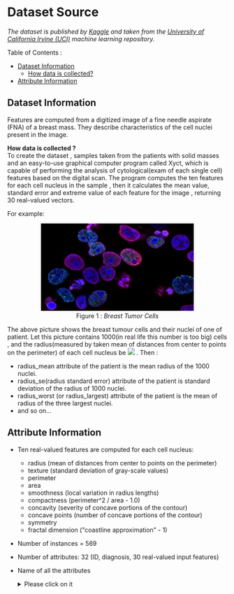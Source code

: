 # Dataset Source

*The dataset is published by [Kaggle](https://www.kaggle.com/uciml/breast-cancer-wisconsin-data) and taken from the [University of California Irvine (UCI)](https://archive.ics.uci.edu/ml/datasets/Breast+Cancer+Wisconsin+%28Diagnostic%29) machine learning repository.*

Table of Contents :
* [Dataset Information](#1)
	* [How data is collected?](#1.1)
* [Attribute Information](#2)

##  Dataset Information<a id=1></a>

Features are computed from a digitized image of a fine needle aspirate (FNA) of a breast mass. They describe characteristics of the cell nuclei present in the image.

**How data is collected ?<a id=1.1></a>**  
To create the dataset , samples taken from the patients with solid masses and an easy-to-use graphical computer program called Xyct, which is capable of performing the analysis of cytological(exam of each single cell) features based on the digital scan.  The program computes the ten features for  each cell nucleus in the sample , then it calculates the mean value, standard error and extreme value of each feature for the image , returning 30 real-valued vectors.

For example:

<p align="center">
    <img src="https://raw.githubusercontent.com/Gkchandora/Breast_Cancer_Prediction/main/Dataset/Images/Breast_Tumour_Cells.jpeg" alt="Image" width="350" height="200" />
<br>
Figure 1 :
<em>Breast Tumor Cells</em>
</p>

The above picture shows the breast tumour cells and their nuclei of one of patient. Let this picture contains 1000(in real life this number is too big) cells , and the radius(measured by taken mean of distances from center to points on the perimeter) of each cell nucleus be  <img src="https://render.githubusercontent.com/render/math?math=\large r_1,r_2,r_3,...,r_1000"> . Then :
* radius_mean attribute of the patient is the mean radius of the 1000 nuclei.
* radius_se(radius standard error) attribute of the patient is standard deviation of the radius of 1000 nuclei.
* radius_worst (or radius_largest) attribute of the patient is the mean of radius of the  three largest nuclei.
* and so on...

## Attribute Information<a id=2></a>

* Ten real-valued features are computed for each cell nucleus:
	* radius (mean of distances from center to points on the perimeter)
	* texture (standard deviation of gray-scale values)
	* perimeter
	*  area
	* smoothness (local variation in radius lengths)
	* compactness (perimeter^2 / area - 1.0)
	* concavity (severity of concave portions of the contour)
	* concave points (number of concave portions of the contour)
	* symmetry
	* fractal dimension ("coastline approximation" - 1)

* Number of instances = 569
* Number of attributes: 32 (ID, diagnosis, 30 real-valued input features)
* Name of all the  attributes
	 <details>
     <summary>Please click on it</summary>
     <p>
     
     ```text
	 (1) ID Number
     (2) Diagnosis (M = malignant, B = benign)
     (3) Radius_mean
     (4) Texture_mean 
     (5) Perimeter_mean
     (6) Area_mean
     (7) Smoothness_mean
     (8) Compactness_mean
     (9) Concavity_mean
     (10) Concave points_mean
     (11) Symmetry_mean
     (12) Fractal_dimension_mean
     (13) Radius_se
     (14) Texture_se
     (15) Perimeter_se
     (16) Area_se
     (17) Smoothness_se
     (18) Compactness_se
     (19) Concavity_se
     (20) Concave points_se
     (21) Symmetry_se
     (22) Fractal_dimension_se
     (23) Radius_worst  
     (24) Texture_worst
     (25) Perimeter_worst
     (26) Area_worst
     (27) Smoothness_worst  
     (28) Compactness_worst
     (29) Concavity_worst
     (30) Concave points_worst
     (31) Symmetry_worst
     (32) Fractal_dimension_worst
     ```
     </p>
     </details>
